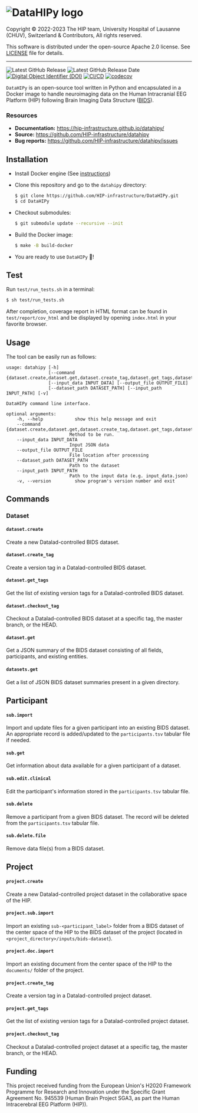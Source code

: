 # ![DataHIPy logo](https://raw.githubusercontent.com/HIP-infrastructure/datahipy/chore/update-tool-name-and-logo/docs/logos/datahipy-logo-text.png)

Copyright © 2022-2023 The HIP team, University Hospital of Lausanne (CHUV), Switzerland & Contributors, All rights reserved.

This software is distributed under the open-source Apache 2.0 license. See [LICENSE](LICENSE.txt) file for details.

---

![Latest GitHub Release](https://img.shields.io/github/v/release/HIP-infrastructure/datahipy) ![Latest GitHub Release Date](https://img.shields.io/github/release-date/HIP-infrastructure/datahipy) [![Digital Object Identifier (DOI)](https://zenodo.org/badge/428721094.svg)](https://zenodo.org/badge/latestdoi/428721094) [![CI/CD](https://gitlab.hbp.link/hip/datahipy/badges/master/pipeline.svg?private_token=glpat-a_qxRwZSNcAq9CMoK2tA)](https://gitlab.hbp.link/hip/datahipy/-/commits/master) [![codecov](https://codecov.io/github/HIP-infrastructure/datahipy/branch/master/graph/badge.svg?token=F1CWBIGXJN)](https://codecov.io/github/HIP-infrastructure/datahipy)

`DataHIPy` is an open-source tool written in Python and encapsulated in a Docker image to handle neuroimaging data on the Human Intracranial EEG Platform (HIP) following Brain Imaging Data Structure ([BIDS](https://bids-specification.readthedocs.io)).

### Resources

*   **Documentation:** https://hip-infrastructure.github.io/datahipy/
*   **Source:** https://github.com/HIP-infrastructure/datahipy
*   **Bug reports:** https://github.com/HIP-infrastructure/datahipy/issues

## Installation

*   Install Docker engine (See [instructions](https://hip-infrastructure.github.io/datahipy/installation.html#installation-of-docker-engine))

*   Clone this repository and go to the `datahipy` directory:

    ```bash
    $ git clone https://github.com/HIP-infrastructure/DataHIPy.git
    $ cd DataHIPy
    ```

*   Checkout submodules:

    ```bash
    $ git submodule update --recursive --init
    ```

*   Build the Docker image:

     ```bash
    $ make -B build-docker
    ```

*   You are ready to use `DataHIPy` :rocket:!

## Test
Run `test/run_tests.sh` in a terminal:
```bash
$ sh test/run_tests.sh
```
After completion, coverage report in HTML format can be found in ``test/report/cov_html`` and be displayed by opening ``index.html`` in your favorite browser.

## Usage

The tool can be easily run as follows:

```output
usage: datahipy [-h]
                [--command {dataset.create,dataset.get,dataset.create_tag,dataset.get_tags,dataset.checkout_tag,datasets.get,sub.get,sub.import,sub.edit.clinical,sub.delete,sub.delete.file,project.create,project.sub.import,project.doc.import,project.create_tag,project.get_tags,project.checkout_tag}]
                [--input_data INPUT_DATA] [--output_file OUTPUT_FILE]
                [--dataset_path DATASET_PATH] [--input_path INPUT_PATH] [-v]

DataHIPy command line interface.

optional arguments:
    -h, --help            show this help message and exit
    --command {dataset.create,dataset.get,dataset.create_tag,dataset.get_tags,dataset.checkout_tag,datasets.get,sub.get,sub.import,sub.edit.clinical,sub.delete,sub.delete.file,project.create,project.sub.import,project.doc.import,project.create_tag,project.get_tags,project.checkout_tag}
                        Method to be run.
    --input_data INPUT_DATA
                        Input JSON data
    --output_file OUTPUT_FILE
                        File location after processing
    --dataset_path DATASET_PATH
                        Path to the dataset
    --input_path INPUT_PATH
                        Path to the input data (e.g. input_data.json)
    -v, --version         show program's version number and exit
```

## Commands

### Dataset

#### `dataset.create` 
Create a new Datalad-controlled BIDS dataset.

#### `dataset.create_tag` 
Create a version tag in a Datalad-controlled BIDS dataset.

#### `dataset.get_tags` 
Get the list of existing version tags for a Datalad-controlled BIDS dataset.

#### `dataset.checkout_tag` 
Checkout a Datalad-controlled BIDS dataset at a specific tag, the master branch, or the HEAD.

#### `dataset.get`  
Get a JSON summary of the BIDS dataset consisting of all fields, participants, and existing entities.

#### `datasets.get`
Get a list of JSON BIDS dataset summaries present in a given directory.

## Participant

#### `sub.import`
Import and update files for a given participant into an existing BIDS dataset. An appropriate record is added/updated to the ``participants.tsv`` tabular file if needed.

#### `sub.get`
Get information about data available for a given participant of a dataset.

#### `sub.edit.clinical`
Edit the participant's information stored in the ``participants.tsv`` tabular file.

#### `sub.delete`
Remove a participant from a given BIDS dataset. The record will be deleted from the ``participants.tsv`` tabular file.

#### `sub.delete.file`
Remove data file(s) from a BIDS dataset.

## Project

#### `project.create`
Create a new Datalad-controlled project dataset in the collaborative space of the HIP.

#### `project.sub.import`
Import an existing `sub-<participant_label>` folder from a BIDS dataset of the center space of the HIP to the BIDS dataset of the project (located in `<project_directory>/inputs/bids-dataset`).

#### `project.doc.import`
Import an existing document from the center space of the HIP to the `documents/` folder of the project.

#### `project.create_tag` 
Create a version tag in a Datalad-controlled project dataset.

#### `project.get_tags` 
Get the list of existing version tags for a Datalad-controlled project dataset.

#### `project.checkout_tag` 
Checkout a Datalad-controlled project dataset at a specific tag, the master branch, or the HEAD.


## Funding

This project received funding from the European Union's H2020 Framework Programme for Research and Innovation under the Specific Grant Agreement No. 945539 (Human Brain Project SGA3, as part the Human Intracerebral EEG Platform (HIP)).
